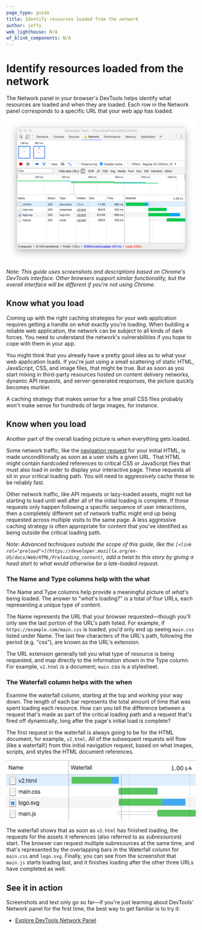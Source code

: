 ```yaml
---
page_type: guide
title: Identify resources loaded from the network
author: jeffy
web_lighthouse: N/A
wf_blink_components: N/A
---
```


# Identify resources loaded from the network

The Network panel in your browser's DevTools helps identify what resources are
loaded and when they are loaded. Each row in the Network panel corresponds to a
specific URL that your web app has loaded.

![image](./network-panel.png)

_Note: This guide uses screenshots and descriptions based on Chrome's DevTools
interface. Other browsers support similar functionality, but the overall
interface will be different if you're not using Chrome._

## Know what you load

Coming up with the right caching strategies for your web application requires
getting a handle on _what_ exactly you're loading. When building a reliable web
application, the network can be subject to all kinds of dark forces. You need to
understand the network's vulnerabilities if you hope to cope with them in your
app. 

You might think that you already have a pretty good idea as to what your web
application loads. If you're just using a small scattering of static HTML,
JavaScript, CSS, and image files, that might be true. But as soon as you start
mixing in third-party resources hosted on content delivery networks, dynamic API
requests, and server-generated responses, the picture quickly becomes murkier.

A caching strategy that makes sense for a few small CSS files probably won't
make sense for hundreds of large images, for instance.

## Know when you load

Another part of the overall loading picture is _when_ everything gets loaded.

Some network traffic, like the
[navigation request](https://developer.mozilla.org/en-US/docs/Web/API/Request/mode#Value)
for your initial HTML, is made unconditionally as soon as a user visits a given
URL. That HTML might contain hardcoded references to critical CSS or JavaScript
files that must also load in order to display your interactive page. These
requests all sit in your critical loading path. You will need to aggressively
cache these to be reliably fast. 

Other network traffic, like API requests or lazy-loaded assets, might not be
starting to load until well after all of the initial loading is complete. If
those requests only happen following a specific sequence of user interactions,
then a completely different set of network traffic might end up being requested
across multiple visits to the same page. A less aggressive caching strategy is
often appropriate for content that you've identified as being outside the
critical loading path.

_Note: Advanced techniques outside the scope of this guide, like the
`[<link rel="preload">](https://developer.mozilla.org/en-US/docs/Web/HTML/Preloading_content)`,
add a twist to this story by giving a head start to what would otherwise be a
late-loaded request._

### The Name and Type columns help with the what

The Name and Type columns help provide a meaningful picture of _what_'s being
loaded. The answer to "_what_'s loading?" is a total of four URLs, each
representing a unique type of content.

The Name represents the URL that your browser requested—though you'll only see
the last portion of the URL's path listed. For example, if
`https://example.com/main.css` is loaded, you'd only end up seeing `main.css`
listed under Name. The last few characters of the URL's path, following the
period (e.g. "css"), are known as the URL's extension.

The URL extension generally tell you what type of resource is being requested,
and map directly to the information shown in the Type column. For example,
`v2.html` is a document; `main.`css is a stylesheet.

### The Waterfall column helps with the when

Examine the waterfall column, starting at the top and working your way down. The
length of each bar represents the total amount of time that was spent loading
each resource. How can you tell the difference between a request that's made as
part of the critical loading path and a request that's fired off dynamically,
long after the page's initial load is complete? 

The first request in the waterfall is always going to be for the HTML document,
for example, `v2.html`. All of the subsequent requests will flow (like a
waterfall!) from this initial navigation request, based on what images, scripts,
and styles the HTML document references.

![image](./waterfall.png)

The waterfall shows that as soon as `v2.html` has finished loading, the requests
for the assets it references (also referred to as _subresources_) start. The
browser can request multiple subresources at the same time, and that's
represented by the overlapping bars in the Waterfall column for `main.css` and
`logo.svg`. Finally, you can see from the screenshot that `main.js` starts
loading last, and it finishes loading after the other three URLs have completed
as well. 

## See it in action

Screenshots and text only go so far—if you're just learning about DevTools'
Network panel for the first time, the best way to get familiar is to try it:

+  [Explore DevTools Network Panel](./codelab-explore-network-panel.md)